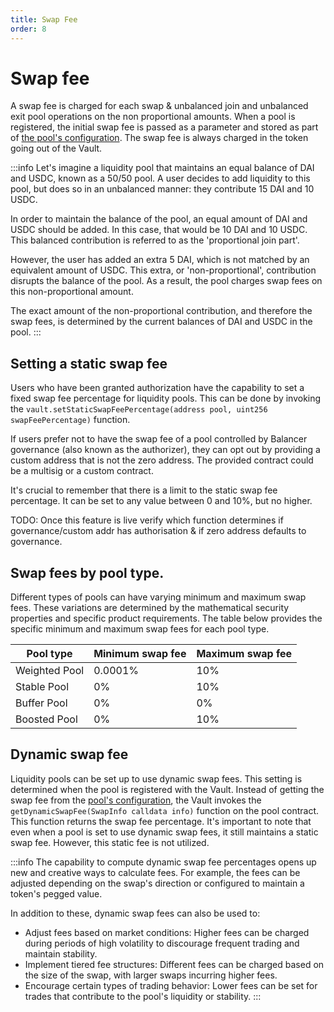 ```yaml
---
title: Swap Fee
order: 8
---
```

# Swap fee
A swap fee is charged for each swap & unbalanced join and unbalanced exit pool operations on the non proportional amounts. When a pool is registered, the initial swap fee is passed as a parameter and stored as part of [the pool's configuration](https://github.com/balancer/balancer-v3-monorepo/blob/main/pkg/interfaces/contracts/vault/VaultTypes.sol#L33). The swap fee is always charged in the token going out of the Vault.

:::info
Let's imagine a liquidity pool that maintains an equal balance of DAI and USDC, known as a 50/50 pool. A user decides to add liquidity to this pool, but does so in an unbalanced manner: they contribute 15 DAI and 10 USDC.

In order to maintain the balance of the pool, an equal amount of DAI and USDC should be added. In this case, that would be 10 DAI and 10 USDC. This balanced contribution is referred to as the 'proportional join part'.

However, the user has added an extra 5 DAI, which is not matched by an equivalent amount of USDC. This extra, or 'non-proportional', contribution disrupts the balance of the pool. As a result, the pool charges swap fees on this non-proportional amount.

The exact amount of the non-proportional contribution, and therefore the swap fees, is determined by the current balances of DAI and USDC in the pool.
:::

## Setting a static swap fee
Users who have been granted authorization have the capability to set a fixed swap fee percentage for liquidity pools. This can be done by invoking the `vault.setStaticSwapFeePercentage(address pool, uint256 swapFeePercentage)` function.

If users prefer not to have the swap fee of a pool controlled by Balancer governance (also known as the authorizer), they can opt out by providing a custom address that is not the zero address. The provided contract could be a multisig or a custom contract.

It's crucial to remember that there is a limit to the static swap fee percentage. It can be set to any value between 0 and 10%, but no higher.

TODO: Once this feature is live verify which function determines if governance/custom addr has authorisation & if zero address defaults to governance. 

## Swap fees by pool type.
Different types of pools can have varying minimum and maximum swap fees. These variations are determined by the mathematical security properties and specific product requirements. The table below provides the specific minimum and maximum swap fees for each pool type.

| Pool type     | Minimum swap fee  | Maximum swap fee  |
| ----------    |---                |---  |
| Weighted Pool | 0.0001%           | 10% |
| Stable Pool   | 0%                | 10% |
| Buffer Pool   | 0%                | 0%  |
| Boosted Pool  | 0%                | 10% |

## Dynamic swap fee
Liquidity pools can be set up to use dynamic swap fees. This setting is determined when the pool is registered with the Vault. Instead of getting the swap fee from the [pool's configuration](https://github.com/balancer/balancer-v3-monorepo/blob/main/pkg/interfaces/contracts/vault/VaultTypes.sol#L33), the Vault invokes the `getDynamicSwapFee(SwapInfo calldata info)` function on the pool contract. This function returns the swap fee percentage. It's important to note that even when a pool is set to use dynamic swap fees, it still maintains a static swap fee. However, this static fee is not utilized.

:::info
The capability to compute dynamic swap fee percentages opens up new and creative ways to calculate fees. For example, the fees can be adjusted depending on the swap's direction or configured to maintain a token's pegged value.

In addition to these, dynamic swap fees can also be used to:

- Adjust fees based on market conditions: Higher fees can be charged during periods of high volatility to discourage frequent trading and maintain stability.
- Implement tiered fee structures: Different fees can be charged based on the size of the swap, with larger swaps incurring higher fees.
- Encourage certain types of trading behavior: Lower fees can be set for trades that contribute to the pool's liquidity or stability.
:::